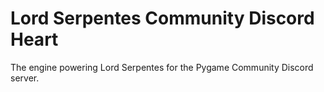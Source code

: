 # Lord Serpentes Community Discord Heart
The engine powering Lord Serpentes for the Pygame Community Discord server.

